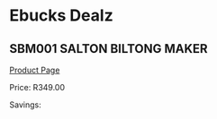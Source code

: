 
# Ebucks Dealz
## SBM001 SALTON BILTONG MAKER
[Product Page](https://www.ebucks.com/web/shop/productSelected.do?prodId=1160195464&catId=714962196)

Price: R349.00

Savings: 


	